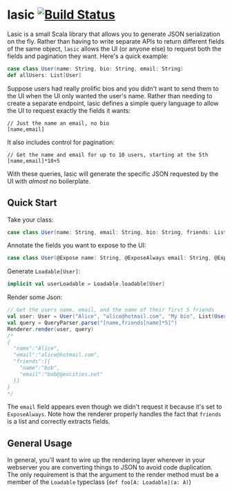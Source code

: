 # lasic [![Build Status](https://travis-ci.org/rcoh/lasic.svg?branch=master)](https://travis-ci.org/rcoh/lasic)
Lasic is a small Scala library that allows you to generate JSON serialization on the fly. Rather than having to write separate APIs to return different fields of the same object, `lasic` allows the UI (or anyone else) to request both the fields and pagination they want. Here's a quick example:

```scala
case class User(name: String, bio: String, email: String)
def allUsers: List[User]
```
Suppose users had really prolific bios and you didn't want to send them to the UI when the UI only wanted the user's name. Rather than needing to create a separate endpoint, lasic defines a simple query language to allow the UI to request exactly the fields it wants:
```
// Just the name an email, no bio
[name,email]
```

It also includes control for pagination:
```
// Get the name and email for up to 10 users, starting at the 5th
[name,email]*10+5
```

With these queries, lasic will generate the specific JSON requested by the UI with _almost_ no boilerplate.

## Quick Start ##
Take your class:
```scala
case class User(name: String, email: String, bio: String, friends: List[Friend], internalId: Int)
```
Annotate the fields you want to expose to the UI:
```scala
case class User(@Expose name: String, @ExposeAlways email: String, @Expose bio: String, @Expose friends: List[User], internalId: Int)
```

Generate `Loadable[User]`:
```scala
implicit val userLoadable = Loadable.loadable[User]
```

Render some Json:
```scala
// Get the users name, email, and the name of their first 5 friends
val user: User = User("Alice", "alice@hotmail.com", "My bio", List(User("bob", "bob@geocities.net",  "bob", List())))
val query = QueryParser.parse("[name,friends[name]*5]")
Renderer.render(user, query)
/*
{
  "name":"Alice",
  "email":"alice@hotmail.com",
  "friends":[{
    "name":"bob",
    "email":"bob@geocities.net"
  }]
}
*/
```
The `email` field appears even though we didn't request it because it's set to `ExposeAlways`. Note how the renderer properly handles the fact that `friends` is a list and correctly extracts fields.


## General Usage ##
In general, you'll want to wire up the rendering layer wherever in your webserver you are converting things to JSON to avoid code duplication. The only requirement is that the argument to 
the render method must be a member of the `Loadable` typeclass (`def foo[A: Loadable](a: A)`)

